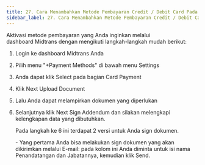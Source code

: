 ```yaml
---
title: 27. Cara Menambahkan Metode Pembayaran Credit / Debit Card Pada Midtrans
sidebar_label: 27. Cara Menambahkan Metode Pembayaran Credit / Debit Card Pada Midtrans
---
```

Aktivasi metode pembayaran yang Anda inginkan melalui dashboard Midtrans dengan mengikuti langkah-langkah mudah berikut: 

1. L﻿ogin ke dashboard Midtrans Anda
2. P﻿ilih menu "+Payment Methods" di bawah menu Settings
3. A﻿nda dapat klik Select pada bagian Card Payment
4. K﻿lik Next Upload Document
5. L﻿alu Anda dapat melampirkan dokumen yang diperlukan
6. Selanjutnya klik Next Sign Addendum dan silakan melengkapi kelengkapan data yang dibutuhkan.

   P﻿ada langkah ke 6 ini terdapat 2 versi untuk Anda sign dokumen.

   \-﻿  Yang pertama Anda bisa melakukan sign dokumen yang akan dikirimkan melalui E-mail: pada kolom ini Anda diminta untuk isi nama Penandatangan dan Jabatannya, kemudian klik Send.